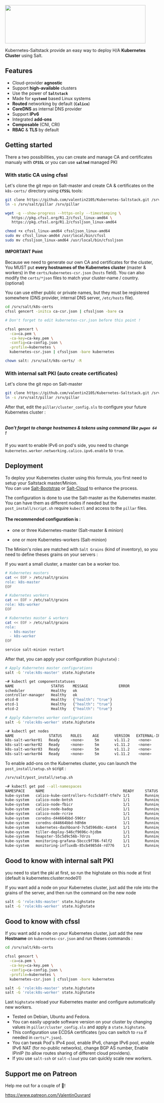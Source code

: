 <img src="https://i.imgur.com/SJAtDZk.png" width="460" height="125" >

Kubernetes-Saltstack provide an easy way to deploy H/A **Kubernetes Cluster** using Salt.

## Features

- Cloud-provider **agnostic**
- Support **high-available** clusters
- Use the power of **`Saltstack`**
- Made for **`systemd`** based Linux systems
- **Routed** networking by default (**`Calico`**)
- **CoreDNS** as internal DNS provider
- Support **IPv6**
- Integrated **add-ons**
- **Composable** (CNI, CRI)
- **RBAC** & **TLS** by default

## Getting started

There a two possibilities, you can create and manage CA and certificates manualy with **`CFSSL`** or you can use **`salted`** managed PKI

### With static CA using cfssl

Let's clone the git repo on Salt-master and create CA & certificates on the `k8s-certs/` directory using **`CfSSL`** tools:

```bash
git clone https://github.com/valentin2105/Kubernetes-Saltstack.git /srv/salt
ln -s /srv/salt/pillar /srv/pillar

wget -q --show-progress --https-only --timestamping \
   https://pkg.cfssl.org/R1.2/cfssl_linux-amd64 \
   https://pkg.cfssl.org/R1.2/cfssljson_linux-amd64

chmod +x cfssl_linux-amd64 cfssljson_linux-amd64
sudo mv cfssl_linux-amd64 /usr/local/bin/cfssl
sudo mv cfssljson_linux-amd64 /usr/local/bin/cfssljson
```

#### IMPORTANT Point

Because we need to generate our own CA and certificates for the cluster, You MUST put **every hostnames of the Kubernetes cluster** (master & workers) in the `certs/kubernetes-csr.json` (`hosts` field). You can also modify the `certs/*json` files to match your cluster-name / country. (optional)  

You can use either public or private names, but they must be registered somewhere (DNS provider, internal DNS server, `/etc/hosts` file).

```bash
cd /srv/salt/k8s-certs
cfssl gencert -initca ca-csr.json | cfssljson -bare ca

# Don't forget to edit kubernetes-csr.json before this point !

cfssl gencert \
  -ca=ca.pem \
  -ca-key=ca-key.pem \
  -config=ca-config.json \
  -profile=kubernetes \
  kubernetes-csr.json | cfssljson -bare kubernetes

chown salt: /srv/salt/k8s-certs/ -R
```
### With internal salt PKI (auto create certificates)

Let's clone the git repo on Salt-master

```bash
git clone https://github.com/valentin2105/Kubernetes-Saltstack.git /srv/salt
ln -s /srv/salt/pillar /srv/pillar
```

After that, edit the `pillar/cluster_config.sls` to configure your future Kubernetes cluster :

```yaml
```
##### Don't forget to change hostnames & tokens  using command like `pwgen 64` !

If you want to enable IPv6 on pod's side, you need to change `kubernetes.worker.networking.calico.ipv6.enable` to `true`.

## Deployment

To deploy your Kubernetes cluster using this formula, you first need to setup your Saltstack master/Minion.  
You can use [Salt-Bootstrap](https://docs.saltstack.com/en/stage/topics/tutorials/salt_bootstrap.html) or [Salt-Cloud](https://docs.saltstack.com/en/latest/topics/cloud/) to enhance the process. 

The configuration is done to use the Salt-master as the Kubernetes master. You can have them as different nodes if needed but the `post_install/script.sh` require `kubectl` and access to the `pillar` files.

#### The recommended configuration is :

- one or three Kubernetes-master (Salt-master & minion)

- one or more Kubernetes-workers (Salt-minion)

The Minion's roles are matched with `Salt Grains` (kind of inventory), so you need to define theses grains on your servers :

If you want a small cluster, a master can be a worker too. 

```bash
# Kubernetes masters
cat << EOF > /etc/salt/grains
role: k8s-master
EOF

# Kubernetes workers
cat << EOF > /etc/salt/grains
role: k8s-worker
EOF

# Kubernetes master & workers
cat << EOF > /etc/salt/grains
role: 
  - k8s-master
  - k8s-worker
EOF

service salt-minion restart 
```

After that, you can apply your configuration (`highstate`) :

```bash
# Apply Kubernetes master configurations
salt -G 'role:k8s-master' state.highstate 

~# kubectl get componentstatuses
NAME                 STATUS    MESSAGE              ERROR
scheduler            Healthy   ok
controller-manager   Healthy   ok
etcd-0               Healthy   {"health": "true"}
etcd-1               Healthy   {"health": "true"}
etcd-2               Healthy   {"health": "true"}

# Apply Kubernetes worker configurations
salt -G 'role:k8s-worker' state.highstate

~# kubectl get nodes
NAME                STATUS    ROLES     AGE       VERSION   EXTERNAL-IP   OS-IMAGE 
k8s-salt-worker01   Ready     <none>     5m       v1.11.2    <none>        Ubuntu 18.04.1 LTS 
k8s-salt-worker02   Ready     <none>     5m       v1.11.2    <none>        Ubuntu 18.04.1 LTS 
k8s-salt-worker03   Ready     <none>     5m       v1.11.2    <none>        Ubuntu 18.04.1 LTS 
k8s-salt-worker04   Ready     <none>     5m       v1.11.2    <none>        Ubuntu 18.04.1 LTS 
```

To enable add-ons on the Kubernetes cluster, you can launch the `post_install/setup.sh` script :

```bash
/srv/salt/post_install/setup.sh

~# kubectl get pod --all-namespaces
NAMESPACE     NAME                                    READY     STATUS    RESTARTS   AGE
kube-system   calico-kube-controllers-fcc5cb8ff-tfm7v 1/1       Running   0          1m
kube-system   calico-node-bntsh                       1/1       Running   0          1m
kube-system   calico-node-fbicr                       1/1       Running   0          1m
kube-system   calico-node-badop                       1/1       Running   0          1m
kube-system   calico-node-rcrze                       1/1       Running   0          1m
kube-system   coredns-d44664bbd-596tr                 1/1       Running   0          1m
kube-system   coredns-d44664bbd-h8h6m                 1/1       Running   0          1m
kube-system   kubernetes-dashboard-7c5d596d8c-4zmt4   1/1       Running   0          1m
kube-system   tiller-deploy-546cf9696c-hjdbm          1/1       Running   0          1m
kube-system   heapster-55c5d9c56b-7drzs               1/1       Running   0          1m
kube-system   monitoring-grafana-5bccc9f786-f4lf2     1/1       Running   0          1m
kube-system   monitoring-influxdb-85cb4985d4-rd776    1/1       Running   0          1m
```

## Good to know with internal salt PKI

you need to start the pki at first, so run the highstate on this node at first (default is kubernetes:cluster:node01)

If you want add a node on your Kubernetes cluster, just add the role into the grains of the server, and then run the command on the new node

```bash
salt -G 'role:k8s-master' state.highstate
salt -G 'role:k8s-worker' state.highstate
```

## Good to know with cfssl

If you want add a node on your Kubernetes cluster, just add the new **Hostname** on `kubernetes-csr.json` and run theses commands :

```bash
cd /srv/salt/k8s-certs

cfssl gencert \
  -ca=ca.pem \
  -ca-key=ca-key.pem \
  -config=ca-config.json \
  -profile=kubernetes \
  kubernetes-csr.json | cfssljson -bare kubernetes

salt -G 'role:k8s-master' state.highstate
salt -G 'role:k8s-worker' state.highstate
```

Last `highstate` reload your Kubernetes master and configure automatically new workers.

- Tested on Debian, Ubuntu and Fedora.
- You can easily upgrade software version on your cluster by changing values in `pillar/cluster_config.sls` and apply a `state.highstate`.
- This configuration use ECDSA certificates (you can switch to `rsa` if needed in `certs/*.json`).
- You can tweak Pod's IPv4 pool, enable IPv6, change IPv6 pool, enable IPv6 NAT (for no-public networks), change BGP AS number, Enable IPinIP (to allow routes sharing of different cloud providers).
- If you use `salt-ssh` or `salt-cloud` you can quickly scale new workers.


## Support me on Patreon
Help me out for a couple of :beers:!

https://www.patreon.com/ValentinOuvrard
